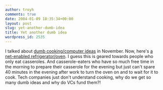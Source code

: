 ```yaml
---
author: troyh
comments: true
date: 2004-01-09 18:35:34+00:00
layout: post
slug: yet-another-dumb-idea
title: Yet another dumb idea
wordpress_id: 2535
---
```


I talked about [dumb cooking/computer ideas](http://www.troyandgay.com/archives/2003/11/001834.php) in November. Now, here's [a net-enabled refrigerator/oven](http://tmio.com/). I guess this is geared towards people who only eat casseroles. And casserole-eaters who have so much free time in the morning to prepare their casserole for the evening but just can't spare 40 minutes in the evening after work to turn the oven on and to wait for it to cook. Tech companies just don't understand cooking, why do we get so many dumb ideas and why do VCs fund them?!
